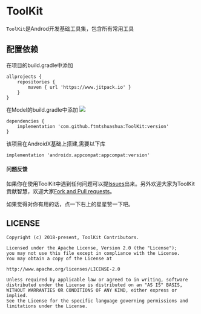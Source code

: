 # ToolKit
`ToolKit`是Androd开发基础工具集，包含所有常用工具



## 配置依赖

在项目的build.gradle中添加
```
allprojects {
    repositories {
        maven { url 'https://www.jitpack.io' }
    }
}
```
在Model的build.gradle中添加 [![](https://jitpack.io/v/ftmtshuashua/ToolKit.svg)](https://jitpack.io/#ftmtshuashua/ToolKit)
```
dependencies {
    implementation 'com.github.ftmtshuashua:ToolKit:version'
}
```
该项目在AndroidX基础上搭建,需要以下库
```
implementation 'androidx.appcompat:appcompat:version'
```



#### 问题反馈

如果你在使用ToolKit中遇到任何问题可以提[Issues](https://github.com/ftmtshuashua/ToolKit/issues)出来。另外欢迎大家为ToolKit贡献智慧，欢迎大家[Fork and Pull requests](https://github.com/ftmtshuashua/ToolKit)。

如果觉得对你有用的话，点一下右上的星星赞一下吧。

## LICENSE

```
Copyright (c) 2018-present, ToolKit Contributors.

Licensed under the Apache License, Version 2.0 (the "License");
you may not use this file except in compliance with the License.
You may obtain a copy of the License at

http://www.apache.org/licenses/LICENSE-2.0

Unless required by applicable law or agreed to in writing, software
distributed under the License is distributed on an "AS IS" BASIS,
WITHOUT WARRANTIES OR CONDITIONS OF ANY KIND, either express or implied.
See the License for the specific language governing permissions and
limitations under the License.
```
